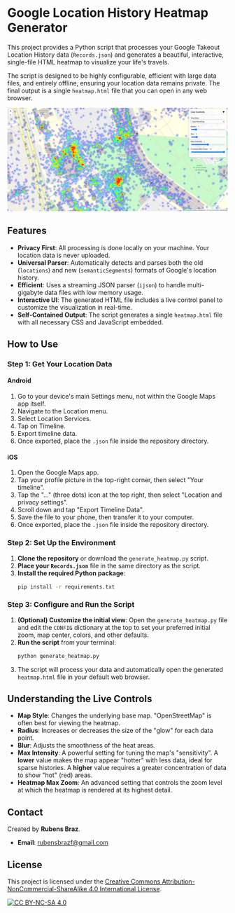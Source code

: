 # Google Location History Heatmap Generator

This project provides a Python script that processes your Google Takeout Location History data (`Records.json`) and generates a beautiful, interactive, single-file HTML heatmap to visualize your life's travels.

The script is designed to be highly configurable, efficient with large data files, and entirely offline, ensuring your location data remains private. The final output is a single `heatmap.html` file that you can open in any web browser.

![Heatmap Screenshot](example.png)

## Features

- **Privacy First**: All processing is done locally on your machine. Your location data is never uploaded.
- **Universal Parser**: Automatically detects and parses both the old (`locations`) and new (`semanticSegments`) formats of Google's location history.
- **Efficient**: Uses a streaming JSON parser (`ijson`) to handle multi-gigabyte data files with low memory usage.
- **Interactive UI**: The generated HTML file includes a live control panel to customize the visualization in real-time.
- **Self-Contained Output**: The script generates a single `heatmap.html` file with all necessary CSS and JavaScript embedded.

## How to Use

### Step 1: Get Your Location Data

#### Android
1. Go to your device's main Settings menu, not within the Google Maps app itself.
2.  Navigate to the Location menu.
3.  Select Location Services.
4.  Tap on Timeline.
5.  Export timeline data.
6.  Once exported, place the `.json` file inside the repository directory.

#### iOS
1. Open the Google Maps app.
2.  Tap your profile picture in the top-right corner, then select "Your timeline".
3.  Tap the "..." (three dots) icon at the top right, then select "Location and privacy settings".
4.  Scroll down and tap "Export Timeline Data".
5.  Save the file to your phone, then transfer it to your computer.
6.  Once exported, place the `.json` file inside the repository directory.

### Step 2: Set Up the Environment

1.  **Clone the repository** or download the `generate_heatmap.py` script.
2.  **Place your `Records.json`** file in the same directory as the script.
3.  **Install the required Python package**:
    ```bash
    pip install -r requirements.txt
    ```

### Step 3: Configure and Run the Script

1.  **(Optional) Customize the initial view**: Open the `generate_heatmap.py` file and edit the `CONFIG` dictionary at the top to set your preferred initial zoom, map center, colors, and other defaults.
2.  **Run the script** from your terminal:
    ```bash
    python generate_heatmap.py
    ```
3.  The script will process your data and automatically open the generated `heatmap.html` file in your default web browser.

## Understanding the Live Controls

- **Map Style**: Changes the underlying base map. "OpenStreetMap" is often best for viewing the heatmap.
- **Radius**: Increases or decreases the size of the "glow" for each data point.
- **Blur**: Adjusts the smoothness of the heat areas.
- **Max Intensity**: A powerful setting for tuning the map's "sensitivity". A **lower** value makes the map appear "hotter" with less data, ideal for sparse histories. A **higher** value requires a greater concentration of data to show "hot" (red) areas.
- **Heatmap Max Zoom**: An advanced setting that controls the zoom level at which the heatmap is rendered at its highest detail.

## Contact

Created by **Rubens Braz**.

- **Email**: [rubensbrazf@gmail.com](mailto:rubensbrazf@gmail.com)

## License

This project is licensed under the [Creative Commons Attribution-NonCommercial-ShareAlike 4.0 International License](LICENSE).

[![CC BY-NC-SA 4.0][cc-by-nc-sa-shield]][cc-by-nc-sa]

[cc-by-nc-sa]: http://creativecommons.org/licenses/by-nc-sa/4.0/
[cc-by-nc-sa-shield]: https://i.creativecommons.org/l/by-nc-sa/4.0/88x31.png